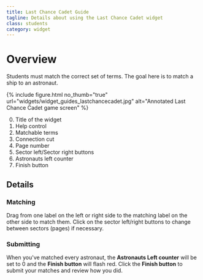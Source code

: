 ```yaml
---
title: Last Chance Cadet Guide
tagline: Details about using the Last Chance Cadet widget
class: students
category: widget
---
```

# Overview

Students must match the correct set of terms. The goal here is to match a ship to an astronaut.

{% include figure.html
	no_thumb="true"
	url="widgets/widget_guides_lastchancecadet.jpg"
	alt="Annotated Last Chance Cadet game screen"
%}

0. Title of the widget
0. Help control
0. Matchable terms
0. Connection cut
0. Page number
0. Sector left/Sector right buttons
0. Astronauts left counter
0. Finish button

## Details

### Matching

Drag from one label on the left or right side to the matching label on the other side to match them. Click on the sector left/right buttons to change between sectors (pages) if necessary.

### Submitting

When you've matched every astronaut, the **Astronauts Left counter** will be set to 0 and the **Finish button** will flash red. Click the **Finish button** to submit your matches and review how you did.
